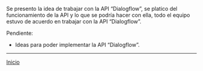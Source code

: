 Se presento la idea de trabajar con la API “Dialogflow”, se platico del funcionamiento de la API y lo que se podría hacer con ella, todo el equipo estuvo de acuerdo en trabajar con la API “Dialogflow”. 

Pendiente: 
- Ideas para poder implementar la API “Dialogflow”.

***
[Inicio](https://github.com/Audny738/POO_Project "Inicio")